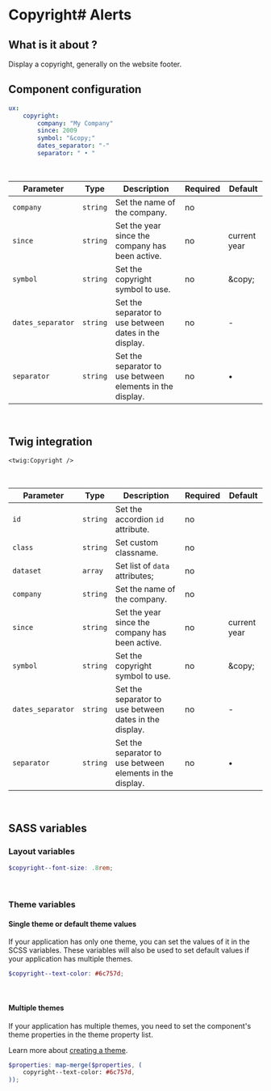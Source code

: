 # Copyright# Alerts

## What is it about ?

Display a copyright, generally on the website footer.
<br>

## Component configuration

```yaml
ux: 
    copyright: 
        company: "My Company"
        since: 2009
        symbol: "&copy;"
        dates_separator: "-"
        separator: " • "
```
<br>

| Parameter | Type | Description | Required | Default |
|-|-|-|-|-|
| `company` | `string` | Set the name of the company. | no |  |
| `since` | `string` | Set the year since the company has been active. | no | current year  |
| `symbol` | `string` | Set the copyright symbol to use. | no | \&copy; |
| `dates_separator` | `string` | Set the separator to use between dates in the display. | no | - |
| `separator` | `string` | Set the separator to use between elements in the display. | no | • |
<br>

## Twig integration

```twig 
<twig:Copyright />
```
<br>

| Parameter | Type | Description | Required | Default |
|-|-|-|-|-|
| `id` | `string` | Set the accordion `id` attribute. | no |  |
| `class` | `string` | Set custom classname. | no |  |
| `dataset` | `array` | Set list of `data` attributes; | no |  |
| `company` | `string` | Set the name of the company. | no |  |
| `since` | `string` | Set the year since the company has been active. | no | current year  |
| `symbol` | `string` | Set the copyright symbol to use. | no | \&copy; |
| `dates_separator` | `string` | Set the separator to use between dates in the display. | no | - |
| `separator` | `string` | Set the separator to use between elements in the display. | no | • |
<br>


## SASS variables

### Layout variables

```scss
$copyright--font-size: .8rem;
```
<br>

### Theme variables

#### Single theme or default theme values

If your application has only one theme, you can set the values ​​of it in the SCSS variables.
These variables will also be used to set default values ​​if your application has multiple themes.

```scss
$copyright--text-color: #6c757d;
```
<br>

#### Multiple themes

If your application has multiple themes, you need to set the component's theme properties in the theme property list.

Learn more about [creating a theme](./../layout/themes.md).

```scss
$properties: map-merge($properties, (
    copyright--text-color: #6c757d,
));
```